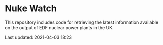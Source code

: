 # Nuke Watch

This repository includes code for retrieving the latest information available on the output of EDF nuclear power plants in the UK.

Last updated: 2021-04-03 18:23